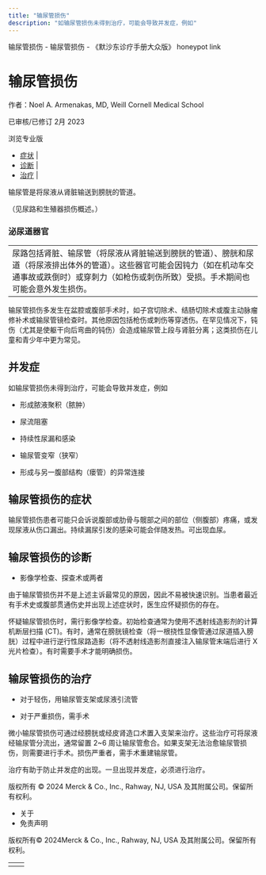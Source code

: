 ```yaml
---
title: "输尿管损伤"
description: "如输尿管损伤未得到治疗，可能会导致并发症，例如"
---
```


﻿输尿管损伤 \- 输尿管损伤 \- 《默沙东诊疗手册大众版》 honeypot link

# 输尿管损伤

作者：Noel A. Armenakas, MD, Weill Cornell Medical School

已审核/已修订 2月 2023

浏览专业版

- [症状](#症状_v763977_zh) \|
- [诊断](#诊断_v34445768_zh) \|
- [治疗](#治疗_v763981_zh) \|

输尿管是将尿液从肾脏输送到膀胱的管道。

（见尿路和生殖器损伤概述。）

### 泌尿道器官

|     |
| --- |
| 尿路包括肾脏、输尿管（将尿液从肾脏输送到膀胱的管道）、膀胱和尿道（将尿液排出体外的管道）。这些器官可能会因钝力（如在机动车交通事故或跌倒时）或穿刺力（如枪伤或刺伤所致）受损。手术期间也可能会意外发生损伤。<br> |

输尿管损伤多发生在盆腔或腹部手术时，如子宫切除术、结肠切除术或腹主动脉瘤修补术或输尿管镜检查时。其他原因包括枪伤或刺伤等穿透伤。在罕见情况下，钝伤（尤其是使躯干向后弯曲的钝伤）会造成输尿管上段与肾脏分离；这类损伤在儿童和青少年中更为常见。

## 并发症

如输尿管损伤未得到治疗，可能会导致并发症，例如

- 形成脓液聚积（脓肿）

- 尿流阻塞

- 持续性尿漏和感染

- 输尿管变窄（狭窄）

- 形成与另一腹部结构（瘘管）的异常连接


## 输尿管损伤的症状

输尿管损伤患者可能只会诉说腹部或肋骨与髋部之间的部位（侧腹部）疼痛，或发现尿液从伤口漏出。持续漏尿引发的感染可能会伴随发热。可出现血尿。

## 输尿管损伤的诊断

- 影像学检查、探查术或两者


由于输尿管损伤并不是上述主诉最常见的原因，因此不易被快速识别。当患者最近有手术史或腹部贯通伤史并出现上述症状时，医生应怀疑损伤的存在。

怀疑输尿管损伤时，需行影像学检查。初始检查通常为使用不透射线造影剂的计算机断层扫描 (CT)。有时，通常在膀胱镜检查（将一根挠性显像管通过尿道插入膀胱）过程中进行逆行性尿路造影（将不透射线造影剂直接注入输尿管末端后进行 X 光片检查）。有时需要手术才能明确损伤。

## 输尿管损伤的治疗

- 对于轻伤，用输尿管支架或尿液引流管

- 对于严重损伤，需手术


微小输尿管损伤可通过经膀胱或经皮肾造口术置入支架来治疗。这些治疗可将尿液经输尿管分流出，通常留置 2~6 周让输尿管愈合。如果支架无法治愈输尿管损伤，则需要进行手术。损伤严重者，需手术重建输尿管。

治疗有助于防止并发症的出现。一旦出现并发症，必须进行治疗。



版权所有 © 2024
Merck & Co., Inc., Rahway, NJ, USA 及其附属公司。保留所有权利。

- 关于
- 免责声明

版权所有© 2024Merck & Co., Inc., Rahway, NJ, USA 及其附属公司。保留所有权利。

|     |     |
| --- | --- |
|  |  |